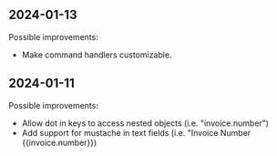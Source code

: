 ## 2024-01-13

Possible improvements:

- Make command handlers customizable.

## 2024-01-11

Possible improvements:

- Allow dot in keys to access nested objects (i.e. "invoice.number")
- Add support for mustache in text fields (i.e. "Invoice Number {{invoice.number}})
